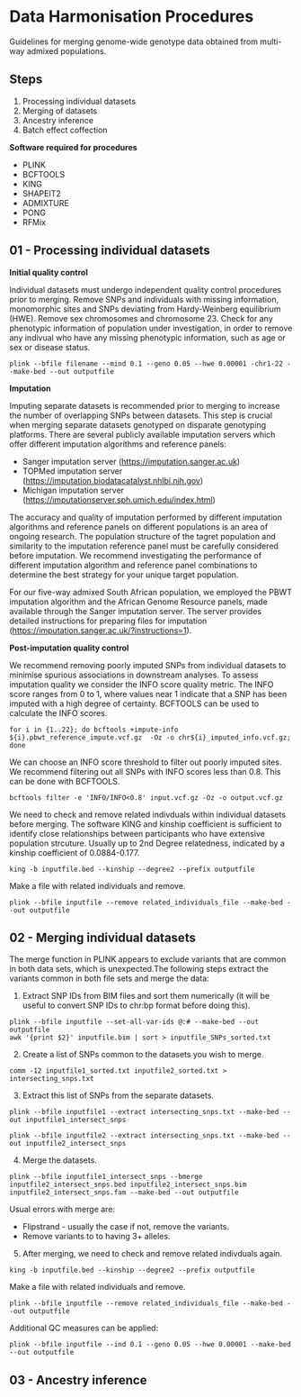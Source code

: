 # Data Harmonisation Procedures
Guidelines for merging genome-wide genotype data obtained from multi-way admixed populations.

## Steps
1. Processing individual datasets
2. Merging of datasets
3. Ancestry inference
4. Batch effect coffection

**Software required for procedures**
- PLINK
- BCFTOOLS
- KING
- SHAPEIT2
- ADMIXTURE
- PONG
- RFMix

## 01 - Processing individual datasets 
**Initial quality control**

Individual datasets must undergo independent quality control procedures prior to merging. Remove SNPs and individuals with missing information, monomorphic sites and SNPs deviating from Hardy-Weinberg equilibrium (HWE). Remove sex chromosomes and chromosome 23. Check for any phenotypic information of population under investigation, in order to remove any indivual who have any missing phenotypic information, such as age or sex or disease status.

``` 
plink --bfile filename --mind 0.1 --geno 0.05 --hwe 0.00001 -chr1-22 --make-bed --out outputfile
```

**Imputation**

Imputing separate datasets is recommended prior to merging to increase the number of overlapping SNPs between datasets. This step is crucial when merging separate datasets genotyped on disparate genotyping platforms. There are several publicly available imputation servers which offer different imputation algorithms and reference panels: 
- Sanger imputation server (https://imputation.sanger.ac.uk)
- TOPMed imputation server (https://imputation.biodatacatalyst.nhlbi.nih.gov)
- Michigan imputation server (https://imputationserver.sph.umich.edu/index.html)

The accuracy and quality of imputation performed by different imputation algorithms and reference panels on different populations is an area of ongoing research. The population structure of the tagret population and similarity to the imputation reference panel must be carefully considered before imputation. We recommend investigating the performance of different imputation algorithm and reference panel combinations to determine the best strategy for your unique target population. 

For our five-way admixed South African population, we employed the PBWT imputation algorithm and the African Genome Resource panels, made available through the Sanger imputation server. The server provides detailed instructions for preparing files for imputation (https://imputation.sanger.ac.uk/?instructions=1). 

**Post-imputation quality control** 

We recommend removing poorly imputed SNPs from individual datasets to minimise spurious associations in downstream analyses. To assess imputation quality we consider the INFO score quality metric. The INFO score ranges from 0 to 1, where values near 1 indicate that a SNP has been imputed with a high degree of certainty. BCFTOOLS can be used to calculate the INFO scores. 

```
for i in {1..22}; do bcftools +impute-info  ${i}.pbwt_reference_impute.vcf.gz  -Oz -o chr${i}_imputed_info.vcf.gz; done
```

We can choose an INFO score threshold to filter out poorly imputed sites. We recommend filtering out all SNPs with INFO scores less than 0.8. This can be done with BCFTOOLS. 

```
bcftools filter -e 'INFO/INFO<0.8' input.vcf.gz -Oz -o output.vcf.gz
```

We need to check and remove related indivduals within individual datasets before merging. The software KING and kinship coefficient is sufficient to identify close relationships between participants who have extensive population strcuture. Usually up to 2nd Degree relatedness, indicated by a kinship coefficient of 0.0884-0.177. 

```
king -b inputfile.bed --kinship --degree2 --prefix outputfile
```

Make a file with related individuals and remove. 

```
plink --bfile inputfile --remove related_individuals_file --make-bed --out outputfile
```

## 02 - Merging individual datasets

The merge function in PLINK appears to exclude variants that are common in both data sets, which is unexpected.The following steps extract the variants common in both file sets and merge the data:

1. Extract SNP IDs from BIM files and sort them numerically (it will be useful to convert SNP IDs to chr:bp format before doing this).

```
plink --bfile inputfile --set-all-var-ids @:# --make-bed --out outputfile
awk '{print $2}' inputfile.bim | sort > inputfile_SNPs_sorted.txt
```

2. Create a list of SNPs common to the datasets you wish to merge.

```
comm -12 inputfile1_sorted.txt inputfile2_sorted.txt > intersecting_snps.txt
```

3. Extract this list of SNPs from the separate datasets.

```
plink --bfile inputfile1 --extract intersecting_snps.txt --make-bed --out inputfile1_intersect_snps

plink --bfile inputfile2 --extract intersecting_snps.txt --make-bed --out inputfile2_intersect_snps
```

4. Merge the datasets.

```
plink --bfile inputfile1_intersect_snps --bmerge inputfile2_intersect_snps.bed inputfile2_intersect_snps.bim inputfile2_intersect_snps.fam --make-bed --out outputfile
```

Usual errors with merge are:
- Flipstrand - usually the case if not, remove the variants.
- Remove variants to to having 3+ alleles.

5. After merging, we need to check and remove related indivduals again.

```
king -b inputfile.bed --kinship --degree2 --prefix outputfile
```

Make a file with related individuals and remove. 

```
plink --bfile inputfile --remove related_individuals_file --make-bed --out outputfile
```

Additional QC measures can be applied: 

```
plink --bfile inputfile --ind 0.1 --geno 0.05 --hwe 0.00001 --make-bed --out outputfile
```

## 03 - Ancestry inference
